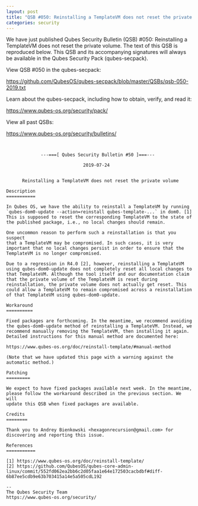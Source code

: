 ```yaml
---
layout: post
title: "QSB #050: Reinstalling a TemplateVM does not reset the private volume"
categories: security
---
```


We have just published Qubes Security Bulletin (QSB) #050: 
Reinstalling a TemplateVM does not reset the private volume.
The text of this QSB is reproduced below. This QSB and its accompanying
signatures will always be available in the Qubes Security Pack (qubes-secpack).

View QSB #050 in the qubes-secpack:

<https://github.com/QubesOS/qubes-secpack/blob/master/QSBs/qsb-050-2019.txt>

Learn about the qubes-secpack, including how to obtain, verify, and read it:

<https://www.qubes-os.org/security/pack/>

View all past QSBs:

<https://www.qubes-os.org/security/bulletins/>

```


             ---===[ Qubes Security Bulletin #50 ]===---

                             2019-07-24


      Reinstalling a TemplateVM does not reset the private volume

Description
===========

In Qubes OS, we have the ability to reinstall a TemplateVM by running
`qubes-dom0-update --action=reinstall qubes-template-...` in dom0. [1]
This is supposed to reset the corresponding TemplateVM to the state of
the published package, i.e., no local changes should remain.

One uncommon reason to perform such a reinstallation is that you suspect
that a TemplateVM may be compromised. In such cases, it is very
important that no local changes persist in order to ensure that the
TemplateVM is no longer compromised.

Due to a regression in R4.0 [2], however, reinstalling a TemplateVM
using qubes-dom0-update does not completely reset all local changes to
that TemplateVM. Although the tool itself and our documentation claim
that the private volume of the TemplateVM is reset during
reinstallation, the private volume does not actually get reset. This
could allow a TemplateVM to remain compromised across a reinstallation
of that TemplateVM using qubes-dom0-update.

Workaround
==========

Fixed packages are forthcoming. In the meantime, we recommend avoiding
the qubes-dom0-update method of reinstalling a TemplateVM. Instead, we
recommend manually removing the TemplateVM, then installing it again.
Detailed instructions for this manual method are documented here:

https://www.qubes-os.org/doc/reinstall-template/#manual-method

(Note that we have updated this page with a warning against the
automatic method.)

Patching
=========

We expect to have fixed packages available next week. In the meantime,
please follow the workaround described in the previous section. We will
update this QSB when fixed packages are available.

Credits
========

Thank you to Andrey Bienkowski <hexagonrecursion@gmail.com> for
discovering and reporting this issue.

References
===========

[1] https://www.qubes-os.org/doc/reinstall-template/
[2] https://github.com/QubesOS/qubes-core-admin-linux/commit/552fd062ea2bb6c2d05faa1e64e172503cacbdbf#diff-6b87ee5cdb9e63b703415a14e5a505cdL192

--
The Qubes Security Team
https://www.qubes-os.org/security/

```

